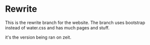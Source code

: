 # Rewrite

This is the rewrite branch for the website. The branch uses bootstrap instead of water.css and has much pages and stuff.

it's the version being ran on zeit.